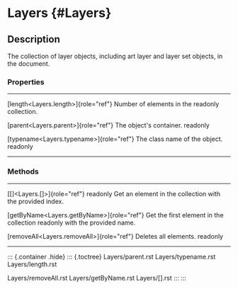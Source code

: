 Layers {#Layers}
======

Description
-----------

The collection of layer objects, including art layer and layer set
objects, in the document.

### Properties

  ------------------------------------------- ---------------------------------
  [length\<Layers.length\>]{role="ref"}       Number of elements in the
  readonly                                    collection.

  [parent\<Layers.parent\>]{role="ref"}       The object\'s container.
  readonly                                    

  [typename\<Layers.typename\>]{role="ref"}   The class name of the object.
  readonly                                    
  ------------------------------------------- ---------------------------------

### Methods

  --------------------------------------------- -----------------------------------------
  [\[\]\<Layers.\[\]\>]{role="ref"} readonly    Get an element in the collection with the
                                                provided index.

  [getByName\<Layers.getByName\>]{role="ref"}   Get the first element in the collection
  readonly                                      with the provided name.

  [removeAll\<Layers.removeAll\>]{role="ref"}   Deletes all elements.
  readonly                                      
  --------------------------------------------- -----------------------------------------

::: {.container .hide}
::: {.toctree}
Layers/parent.rst Layers/typename.rst Layers/length.rst

Layers/removeAll.rst Layers/getByName.rst Layers/\[\].rst
:::
:::
